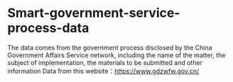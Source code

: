 # Smart-government-service-process-data
The data comes from the government process disclosed by the China Government Affairs Service network, including the name of the matter, the subject of implementation, the materials to be submitted and other information
Data from this website：https://www.gdzwfw.gov.cn/
